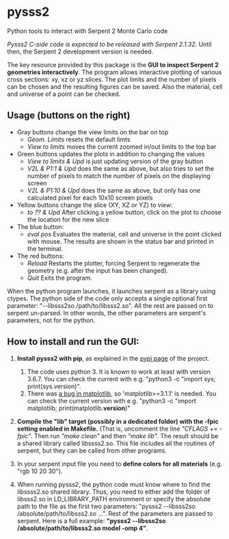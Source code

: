 # pysss2 #
Python tools to interact with Serpent 2 Monte Carlo code 

*Pysss2 C-side code is expected to be released with Serpent 2.1.32*. Until then, the Serpent 2 development version is needed.


The key resource provided by this package is the **GUI to inspect Serpent 2 geometries interactively**. The program allows interactive plotting of various cross sections: xy, xz or yz slices. The plot limits and the number of pixels can be chosen and the resulting figures can be saved. Also the material, cell and universe of a point can be checked.


## Usage (buttons on the right) ##
* Gray buttons change the view limits on the bar on top
  * *Geom. Limits* resets the default limts 
  * *View to limits* moves the current  zoomed in/out limits to the top bar
* Green buttons updates the plots in addition to changing the values
  * *View to limits & Upd* is just updating version of the gray button
  * *V2L & P1:1 & Upd* does the same as above, but also tries to set the number of pixels to match the number of pixels on the displaying screen
  * *V2L & P1:10 & Upd* does the same as above, but only has one calculated pixel for each 10x10 screen pixels
* Yellow buttons change the slice (XY, XZ or YZ) to view:
  * *to ?? & Upd* After clicking a yellow button, click on the plot to choose the location for the new slice
* The blue button:
  * *eval pos* Evaluates the material, cell and universe in the point clicked with mouse. The results are shown in the status bar and printed in the terminal.
* The red buttons:
  * *Reload* Restarts the plotter, forcing Serpent to regenerate the geometry (e.g. after the input has been changed).
  * *Quit* Exits the program.


When the python program launches, it launches serpent as a library using ctypes. 
The python side of the code only accepts a single optional  first parameter:  "--libsss2so /path/to/libsss2.so". All the rest are passed on to serpent un-parsed. In other words, the other parameters are serpent's parameters, not for the python.

## How to install and run the GUI: ##

1. **Install pysss2 with pip**, as explained in the [pypi page](https://pypi.org/project/pysss2/) of the project.
   1. The code uses python 3. It is known to work at least with version 3.6.7. You can check the current with e.g. 
   "python3 -c "import sys; print(sys.version)".
   2. There was [a bug in matplotlib](https://github.com/matplotlib/matplotlib/issues/14781), so 'matplotlib>=3.1.1' is needed. You can check the current version with e.g. "python3 -c "import matplotlib; print(matplotlib.__version__)"

2.  **Compile the "lib" target (possibly in a dedicated folder) with the -fpic setting enabled in Makefile.** (That is, uncomment the line _"CFLAGS += -fpic"_. Then run _"make clean"_  and then _"make lib"_. The result should be a shared library called libssss2.so. This file includes all the routines of serpent, but they can be called from other programs.

3. In your serpent input file you need to **define colors for all materials** (e.g. "rgb 10 20 30").

4. When running pysss2, the python code must know where to find the libssss2.so shared library. Thus, you need to either add the folder of libsss2.so in LD_LIBRARY_PATH environment or specify the absolute path to the file as the first two parameters: "pysss2 --libsss2so /absolute/path/to/libsss2.so ...". Rest of the parameters are passed to serpent.
Here is a full example:  **"pysss2 --libsss2so /absolute/path/to/libsss2.so model -omp 4"**.
